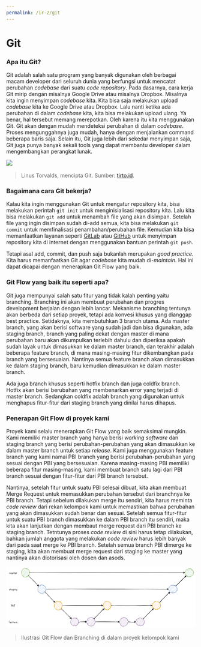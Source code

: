 ```yaml
---
permalink: /ir-2/git
---
```


# Git

### Apa itu Git?

Git adalah salah satu program yang banyak digunakan oleh berbagai macam developer dari seluruh dunia yang berfungsi untuk mencatat perubahan *codebase* dari suatu *code  repository*. Pada dasarnya, cara kerja Git mirip dengan misalnya Google Drive atau misalnya Dropbox. Misalnya kita ingin menyimpan *codebase* kita. Kita bisa saja melakukan upload *codebase* kita ke Google Drive atau Dropbox. Lalu nanti ketika ada perubahan di dalam *codebase* kita, kita bisa melakukan upload ulang. Ya benar, hal tersebut memang merepotkan. Oleh karena itu kita menggunakan Git. Git akan dengan mudah mendeteksi perubahan di dalam *codebase*. Proses mengunggahnya juga mudah, hanya dengan menjalankan command beberapa baris saja. Selain itu, Git juga lebih dari sekedar menyimpan saja, Git juga punya banyak sekali tools yang dapat membantu developer dalam mengembangkan perangkat lunak.

![](https://mmc.tirto.id/image/otf/1024x535/2017/11/24/linus-torvalds--tedcom.jpg)

> Linus Torvalds, mencipta Git. Sumber: [tirto.id](https://tirto.id/linus-torvalds-dan-linux-simbol-perlawanan-terhadap-microsoft-cACd).

### Bagaimana cara Git bekerja?

Kalau kita ingin menggunakan Git untuk mengatur repository kita, bisa melakukan perintah `git init` untuk menginisialisasi repository kita. Lalu kita bisa melakukan `git add` untuk menambah file yang akan disimpan. Setelah file yang ingin disimpan sudah di-add semua, kita bisa melakukan `git commit` untuk memfinalisasi penambahan/perubahan file. Kemudian kita bisa memanfaatkan layanan seperti [GitLab](https://about.gitlab.com/) atau [GitHub](https://github.com/) untuk menyimpan repository kita di internet dengan menggunakan bantuan perintah `git push`.

Tetapi asal add, commit, dan push saja bukanlah merupakan *good practice*. Kita harus memanfaatkan Git agar *codebase* kita mudah di-*maintain*. Hal ini dapat dicapai dengan menerapkan Git Flow yang baik.

### Git Flow yang baik itu seperti apa?

Git juga mempunyai salah satu fitur yang tidak kalah penting yaitu branching. Branching ini akan membuat perubahan dan progres development berjalan dengan lebih lancar. Mekanisme branching tentunya akan berbeda dari setiap proyek, tetapi ada konvesi khusus yang dianggap best practice. Setidaknya, kita membutuhkan 3 branch utama. Ada master branch, yang akan berisi software yang sudah jadi dan bisa digunakan, ada staging branch, branch yang paling dekat dengan master di mana perubahan baru akan dikumpulkan terlebih dahulu dan diperiksa apakah sudah layak untuk dimasukkan ke dalam master branch, dan terakhir adalah beberapa feature branch, di mana masing-masing fitur dikembangkan pada branch yang bersesuaian. Nantinya semua feature branch akan dimasukkan ke dalam staging branch, baru kemudian dimasukkan ke dalam master branch.

Ada juga branch khusus seperti hotfix branch dan juga coldfix branch. Hotfix akan berisi berubahan yang membenarkan error yang terjadi di master branch. Sedangkan coldfix adalah branch yang digunakan untuk menghapus fitur-fitur dari staging branch yang dinilai harus dihapus.

### Penerapan Git Flow di proyek kami

Proyek kami selalu menerapkan Git Flow yang baik semaksimal mungkin. Kami memiliki master branch yang hanya berisi *working software* dan staging branch yang berisi perubahan-perubahan yang akan dimasukkan ke dalam master branch untuk setiap *release*. Kami juga menggunakan feature branch yang kami namai PBI branch yang berisi perubahan-perubahan yang sesuai dengan PBI yang bersesuaian. Karena masing-masing PBI memiliki beberapa fitur masing-masing, kami membuat branch satu lagi dari PBI branch sesuai dengan fitur-fitur dari PBI branch tersebut.

Nantinya, setelah fitur untuk suatu PBI selesai dibuat, kita akan membuat Merge Request untuk memasukkan perubahan tersebut dari branchnya ke PBI branch. Tetapi sebelum dilakukan merge itu sendiri, kita harus meminta *code review* dari rekan kelompok kami untuk memastikan bahwa perubahan yang akan dimasukkan sudah benar dan sesuai. Setelah semua fitur-fitur untuk suatu PBI branch dimasukkan ke dalam PBI branch itu sendiri, maka kita akan lanjutkan dengan membaut merge request dari PBI branch ke staging branch. Tetntunya proses *code review* di sini harus tetap dilakukan, bahkan jumlah anggota yang melakukan *code review* harus lebih banyak dari pada saat merge ke PBI branch. Setelah semua branch PBI dimerge ke staging, kita akan membuat merge request dari staging ke master yang nantinya akan diotorisasi oleh dosen dan asods.

![](./img/GitFlow.png)

> Ilustrasi Git Flow dan Branching di dalam proyek kelompok kami
